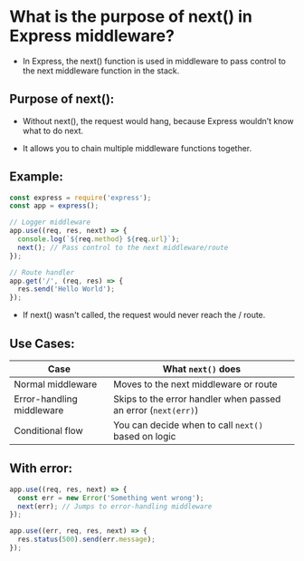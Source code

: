 # What is the purpose of next() in Express middleware?

- In Express, the next() function is used in middleware to pass control to the next middleware function in the stack.

## Purpose of next():
- Without next(), the request would hang, because Express wouldn’t know what to do next.

- It allows you to chain multiple middleware functions together.

## Example:
```js
const express = require('express');
const app = express();

// Logger middleware
app.use((req, res, next) => {
  console.log(`${req.method} ${req.url}`);
  next(); // Pass control to the next middleware/route
});

// Route handler
app.get('/', (req, res) => {
  res.send('Hello World');
});
```
- If next() wasn't called, the request would never reach the / route.

## Use Cases:
| Case                     | What `next()` does                                                  |
|--------------------------|---------------------------------------------------------------------|
| Normal middleware        | Moves to the next middleware or route                              |
| Error-handling middleware| Skips to the error handler when passed an error (`next(err)`)      |
| Conditional flow         | You can decide when to call `next()` based on logic                |

## With error:
```js
app.use((req, res, next) => {
  const err = new Error('Something went wrong');
  next(err); // Jumps to error-handling middleware
});

app.use((err, req, res, next) => {
  res.status(500).send(err.message);
});
```